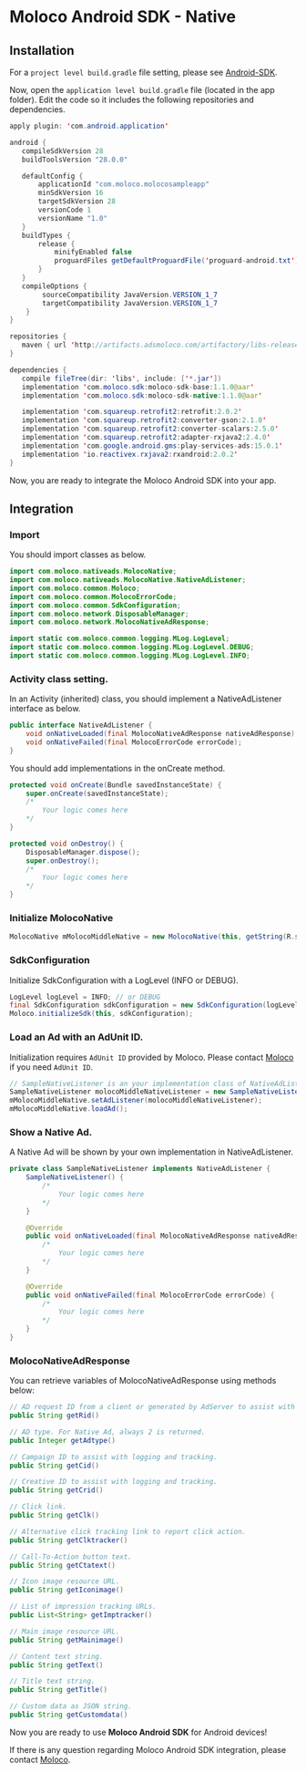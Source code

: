 
# Moloco Android SDK - Native

## Installation

For a `project level build.gradle` file setting, please see [Android-SDK](README.md).

Now, open the `application level build.gradle` file (located in the app folder). Edit the code so it includes the following repositories and dependencies.

```java
apply plugin: 'com.android.application'

android {
   compileSdkVersion 28
   buildToolsVersion "28.0.0"

   defaultConfig {
       applicationId "com.moloco.molocosampleapp"
       minSdkVersion 16
       targetSdkVersion 28
       versionCode 1
       versionName "1.0"
   }
   buildTypes {
       release {
           minifyEnabled false
           proguardFiles getDefaultProguardFile('proguard-android.txt'), 'proguard-rules.pro'
       }
   }
   compileOptions {
        sourceCompatibility JavaVersion.VERSION_1_7
        targetCompatibility JavaVersion.VERSION_1_7
    }
}

repositories {
   maven { url 'http://artifacts.adsmoloco.com/artifactory/libs-release-local/' }
}

dependencies {
   compile fileTree(dir: 'libs', include: ['*.jar'])
   implementation 'com.moloco.sdk:moloco-sdk-base:1.1.0@aar'
   implementation 'com.moloco.sdk:moloco-sdk-native:1.1.0@aar'

   implementation 'com.squareup.retrofit2:retrofit:2.0.2'
   implementation 'com.squareup.retrofit2:converter-gson:2.1.0'
   implementation 'com.squareup.retrofit2:converter-scalars:2.5.0'
   implementation 'com.squareup.retrofit2:adapter-rxjava2:2.4.0'
   implementation 'com.google.android.gms:play-services-ads:15.0.1'
   implementation 'io.reactivex.rxjava2:rxandroid:2.0.2'
}
```

Now, you are ready to integrate the Moloco Android SDK into your app.


## Integration
### Import
You should import classes as below.

```java
import com.moloco.nativeads.MolocoNative;
import com.moloco.nativeads.MolocoNative.NativeAdListener;
import com.moloco.common.Moloco;
import com.moloco.common.MolocoErrorCode;
import com.moloco.common.SdkConfiguration;
import com.moloco.network.DisposableManager;
import com.moloco.network.MolocoNativeAdResponse;

import static com.moloco.common.logging.MLog.LogLevel;
import static com.moloco.common.logging.MLog.LogLevel.DEBUG;
import static com.moloco.common.logging.MLog.LogLevel.INFO;
```

### Activity class setting.
In an Activity (inherited) class, you should implement a NativeAdListener interface as below.

```java
public interface NativeAdListener {
    void onNativeLoaded(final MolocoNativeAdResponse nativeAdResponse);
    void onNativeFailed(final MolocoErrorCode errorCode);
}
```

You should add implementations in the onCreate method.

```java
protected void onCreate(Bundle savedInstanceState) {
    super.onCreate(savedInstanceState);
    /*
        Your logic comes here
    */
}

protected void onDestroy() {
    DisposableManager.dispose();
    super.onDestroy();
    /*
        Your logic comes here
    */
}
```

### Initialize MolocoNative

```java
MolocoNative mMolocoMiddleNative = new MolocoNative(this, getString(R.string.ad_unit_id_middle_native));
```

### SdkConfiguration
Initialize SdkConfiguration with a LogLevel (INFO or DEBUG).

```java
LogLevel logLevel = INFO; // or DEBUG
final SdkConfiguration sdkConfiguration = new SdkConfiguration(logLevel);
Moloco.initializeSdk(this, sdkConfiguration);
```

### Load an Ad with an AdUnit ID.
Initialization requires `AdUnit ID` provided by Moloco. Please contact [Moloco](mailto:support@molocoads.com) if you need `AdUnit ID`.

```java
// SampleNativeListener is an your implementation class of NativeAdListener interface.
SampleNativeListener molocoMiddleNativeListener = new SampleNativeListener();
mMolocoMiddleNative.setAdListener(molocoMiddleNativeListener);
mMolocoMiddleNative.loadAd();
```

### Show a Native Ad.
A Native Ad will be shown by your own implementation in NativeAdListener.

```java
private class SampleNativeListener implements NativeAdListener {
    SampleNativeListener() {
        /*
            Your logic comes here
        */
    }

    @Override
    public void onNativeLoaded(final MolocoNativeAdResponse nativeAdResponse) {
        /*
            Your logic comes here
        */
    }

    @Override
    public void onNativeFailed(final MolocoErrorCode errorCode) {
        /*
            Your logic comes here
        */
    }
}
```

### MolocoNativeAdResponse
You can retrieve variables of MolocoNativeAdResponse using methods below:

```java
// AD request ID from a client or generated by AdServer to assist with logging/tracking.
public String getRid()

// AD type. For Native Ad, always 2 is returned.
public Integer getAdtype()

// Campaign ID to assist with logging and tracking.
public String getCid()

// Creative ID to assist with logging and tracking.
public String getCrid()

// Click link.
public String getClk()

// Alternative click tracking link to report click action.
public String getClktracker()

// Call-To-Action button text.
public String getCtatext()

// Icon image resource URL.
public String getIconimage()

// List of impression tracking URLs.
public List<String> getImptracker()

// Main image resource URL.
public String getMainimage()

// Content text string.
public String getText()

// Title text string.
public String getTitle()

// Custom data as JSON string.
public String getCustomdata()
```

Now you are ready to use **Moloco Android SDK** for Android devices!

If there is any question regarding Moloco Android SDK integration, please contact [Moloco](mailto:support@molocoads.com).
